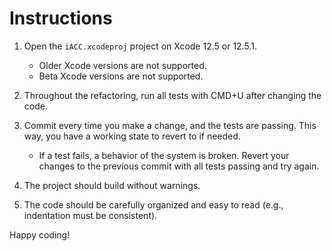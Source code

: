 # Instructions

1) Open the `iACC.xcodeproj` project on Xcode 12.5 or 12.5.1.

	- Older Xcode versions are not supported.
	- Beta Xcode versions are not supported.

2) Throughout the refactoring, run all tests with CMD+U after changing the code.

3) Commit every time you make a change, and the tests are passing. This way, you have a working state to revert to if needed.

	- If a test fails, a behavior of the system is broken. Revert your changes to the previous commit with all tests passing and try again.

4) The project should build without warnings.

5) The code should be carefully organized and easy to read (e.g., indentation must be consistent).

Happy coding!
